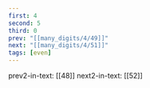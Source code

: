 ```yaml
---
first: 4
second: 5
third: 0
prev: "[[many_digits/4/49]]"
next: "[[many_digits/4/51]]"
tags: [even]
---
```

prev2-in-text: [[48]]
next2-in-text: [[52]]
